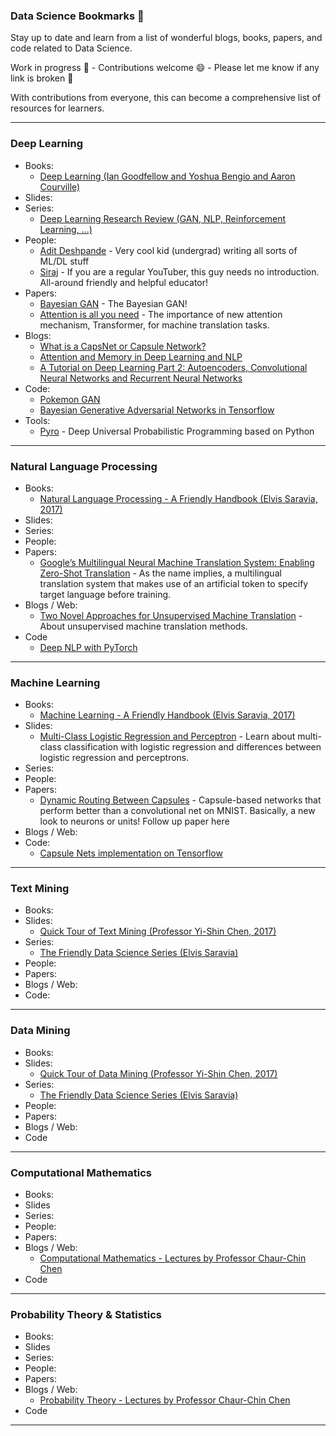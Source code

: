 ### Data Science Bookmarks :book:
Stay up to date and learn from a list of wonderful blogs, books, papers, and code related to Data Science.

Work in progress :construction_worker: - Contributions welcome :smile: - Please let me know if any link is broken :link:

With contributions from everyone, this can become a comprehensive list of resources for learners. 

---

### Deep Learning
- Books:
  - [Deep Learning (Ian Goodfellow and Yoshua Bengio and Aaron Courville)](https://goo.gl/GkqJs2)
- Slides:
- Series:
  - [Deep Learning Research Review (GAN, NLP, Reinforcement Learning, ...)](https://goo.gl/PwwmMH)
- People:
  - [Adit Deshpande](https://github.com/adeshpande3) - Very cool kid (undergrad) writing all sorts of ML/DL stuff
  - [Siraj](https://github.com/llSourcell) - If you are a regular YouTuber, this guy needs no introduction. All-around friendly and helpful educator!
- Papers:
  - [Bayesian GAN](https://arxiv.org/pdf/1705.09558.pdf) - The Bayesian GAN!
  - [Attention is all you need](https://arxiv.org/pdf/1706.03762.pdf) - The importance of new attention mechanism, Transformer, for machine translation tasks.
- Blogs:
  - [What is a CapsNet or Capsule Network?](https://hackernoon.com/what-is-a-capsnet-or-capsule-network-2bfbe48769cc)
  - [Attention and Memory in Deep Learning and NLP](http://www.wildml.com/2016/01/attention-and-memory-in-deep-learning-and-nlp/)
  - [A Tutorial on Deep Learning Part 2: Autoencoders, Convolutional Neural Networks and Recurrent Neural Networks](http://ai.stanford.edu/~quocle/tutorial2.pdf)
- Code:
  - [Pokemon GAN](https://github.com/llSourcell/Pokemon_GAN)
  - [Bayesian Generative Adversarial Networks in Tensorflow](https://github.com/andrewgordonwilson/bayesgan)
- Tools:
  - [Pyro](http://pyro.ai/) - Deep Universal Probabilistic Programming based on Python 

---

### Natural Language Processing
- Books:
  - [Natural Language Processing - A Friendly Handbook (Elvis Saravia, 2017)](https://goo.gl/PTy9QS)
- Slides:
- Series:
- People:
- Papers:
  - [Google’s Multilingual Neural Machine Translation System: Enabling Zero-Shot Translation](https://arxiv.org/pdf/1611.04558.pdf) - As the name implies, a multilingual translation system that makes use of an artificial token to specify target language before training. 
- Blogs / Web:
  - [Two Novel Approaches for Unsupervised Machine Translation](http://ankitg.me/blog/2017/11/05/unsupervised-machine-translation.html) - About unsupervised machine translation methods.
- Code
  - [Deep NLP with PyTorch](https://github.com/DSKSD/DeepNLP-models-Pytorch)

---

### Machine Learning
- Books:
  - [Machine Learning - A Friendly Handbook (Elvis Saravia, 2017)](https://goo.gl/oWBYQQ)
- Slides:
  - [Multi-Class Logistic Regression and Perceptron](https://cocoxu.github.io/courses/5525_slides_spring17/06_perceptron.pdf) - Learn about multi-class classification with logistic regression and differences between logistic regression and perceptrons. 
- Series:
- People:
- Papers:
  - [Dynamic Routing Between Capsules](https://arxiv.org/pdf/1710.09829.pdf) - Capsule-based networks that perform better than a convolutional net on MNIST. Basically, a new look to neurons or units! Follow up paper here
- Blogs / Web:
- Code:
  - [Capsule Nets implementation on Tensorflow](https://github.com/naturomics/CapsNet-Tensorflow)

---

### Text Mining
- Books:
- Slides:
  - [Quick Tour of Text Mining (Professor Yi-Shin Chen, 2017)](https://goo.gl/KaqBc5)
- Series:
  - [The Friendly Data Science Series (Elvis Saravia)](https://goo.gl/U4RaU3)
- People:
- Papers:
- Blogs / Web:
- Code:

---

### Data Mining
- Books:
- Slides:
  - [Quick Tour of Data Mining (Professor Yi-Shin Chen, 2017)](https://goo.gl/UAooLX)
- Series:
  - [The Friendly Data Science Series (Elvis Saravia)](https://goo.gl/U4RaU3)
- People:
- Papers:
- Blogs / Web:
- Code

---

### Computational Mathematics
- Books:
- Slides
- Series:
- People:
- Papers:
- Blogs / Web: 
  - [Computational Mathematics - Lectures by Professor Chaur-Chin Chen](https://goo.gl/X5MXs2)
- Code
---

### Probability Theory & Statistics
- Books:
- Slides
- Series:
- People:
- Papers:
- Blogs / Web:
  - [Probability Theory - Lectures by Professor Chaur-Chin Chen](https://goo.gl/9djNqr)
- Code
---
